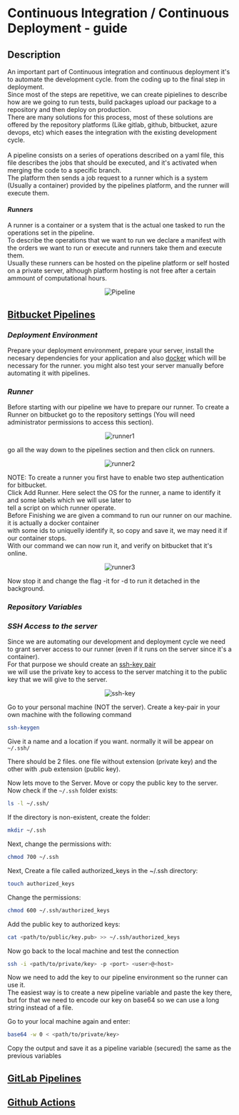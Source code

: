 # **Continuous Integration / Continuous Deployment - guide**

## **Description**
An important part of Continuous integration and continuous deployment it's to automate the development cycle. from the coding up to the final step in deployment. <br>
Since most of the steps are repetitive, we can create pipielines to describe how are we going to run tests, build packages upload our package to a repository and then deploy on production. <br>
There are many solutions for this process, most of these solutions are offered by the repository platforms (Like gitlab, github, bitbucket, azure devops, etc) which eases the integration with the existing development cycle.<br>
<br>
A pipeline consists on a series of operations described on a yaml file, this file describes the jobs that should be executed, and it's activated when merging the code to a specific branch.<br>
The platform then sends a job request to a runner which is a system (Usually a container) provided by the pipelines platform, and the runner will execute them. <br>
#### *Runners*
A runner is a container or a system that is the actual one tasked to run the operations set in the pipeline. <br>
To describe the operations that we want to run we declare a manifest with the orders we want to run or execute and runners take them and execute them.<br>
Usually these runners can be hosted on the pipeline platform or self hosted on a private server, although platform hosting is not free after a certain ammount of computational hours.
<br>
<p align="center">
  <img src="https://user-images.githubusercontent.com/46113808/208314938-aaa12a1c-2c5d-44f7-96f6-eeed82f875ae.png?raw=true" alt="Pipeline"/>
</p>

## [**Bitbucket Pipelines**](https://support.atlassian.com/bitbucket-cloud/docs/get-started-with-bitbucket-pipelines/)


### *Deployment Environment*

Prepare your deployment environment, prepare your server, install the necesary dependencies for your application and also [docker](https://docs.docker.com/engine/install/ubuntu/) which will be necessary for the runner. you might also test your server manually before automating it with pipelines.

### *Runner*

Before starting with our pipeline we have to prepare our runner.
To create a Runner on bitbucket go to the repository settings (You will need administrator permissions to access this section).<br>
<p align="center">
  <img src="https://user-images.githubusercontent.com/46113808/208315661-49c2a4ad-f3af-430b-82d5-ca67434c27e7.png?raw=true" alt="runner1"/>
</p>
go all the way down to the pipelines section and then click on runners.<br>
<p align="center">
  <img src="https://user-images.githubusercontent.com/46113808/208313342-994d4df9-2ff6-4912-97a9-74e61fdd3531.png?raw=true" alt="runner2"/>
</p>

NOTE: To create a runner you first have to enable two step authentication for bitbucket.<br>
Click Add Runner. Here select the OS for the runner, a name to identify it and some labels which we will use later to<br>
tell a script on which runner operate.<br>
Before Finishing we are given a command to run our runner on our machine. it is actually a docker container<br>
with some ids to uniquelly identify it, so copy and save it, we may need it if our container stops.<br>
With our command we can now run it, and verify on bitbucket that it's online.<br>
<p align="center">
  <img src="https://user-images.githubusercontent.com/46113808/208316009-0d7a629a-c94a-4c10-8d9b-5737d4885860.png?raw=true" alt="runner3"/>
</p>

Now stop it and change the flag -it for -d to run it detached in the background.

### *Repository Variables*


### *SSH Access to the server*

Since we are automating our development and deployment cycle we need to grant server access to our runner (even if it runs on the server since it's a container). <br>
For that purpose we should create an [ssh-key pair](https://www.ssh.com/academy/ssh/public-key-authentication)<br>
we will use the private key to access to the server matching it to the public key that we will give to the server.
<p align="center">
  <img src="https://user-images.githubusercontent.com/46113808/208317179-f373d59a-3d39-46c3-a4c8-b5bac6fb40bd.png?raw=true" alt="ssh-key"/>
</p>

Go to your personal machine (NOT the server). Create a key-pair in your own machine with the following command
```sh
ssh-keygen
```

Give it a name and a location if you want. normally it will be appear on ```~/.ssh/```

There should be 2 files. one file without extension (private key) and the other with .pub extension (public key).

Now lets move to the Server. Move or copy the public key to the server.<br>
Now check if the ```~/.ssh``` folder exists:

```sh
ls -l ~/.ssh/
```

If the directory is non-existent, create the folder:

```sh
mkdir ~/.ssh
```

Next, change the permissions with:

```sh
chmod 700 ~/.ssh
```

Next, Create a file called authorized_keys in the ~/.ssh directory:

```sh
touch authorized_keys
```

Change the permissions:

```sh
chmod 600 ~/.ssh/authorized_keys
```

Add the public key to authorized keys:

```sh
cat <path/to/public/key.pub> >> ~/.ssh/authorized_keys
```

Now go back to the local machine and test the connection

```sh
ssh -i <path/to/private/key> -p <port> <user>@<host>
```

Now we need to add the key to our pipeline environment so the runner can use it.<br>
The easiest way is to create a new pipeline variable and paste the key there, but for that we need to encode our key on base64 so we can use a long string instead of a file.<br>

Go to your local machine again and enter:

```sh
base64 -w 0 < <path/to/private/key>
```

Copy the output and save it as a pipeline variable (secured) the same as the previous variables


## [**GitLab Pipelines**](https://docs.gitlab.com/ee/ci/quick_start/)

## [**Github Actions**](https://docs.github.com/es/actions)
